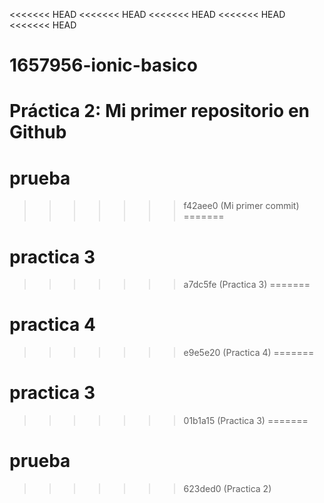 <<<<<<< HEAD
<<<<<<< HEAD
<<<<<<< HEAD
<<<<<<< HEAD
<<<<<<< HEAD
# 1657956-ionic-basico
Práctica 2: Mi primer repositorio en Github
=======
# prueba
>>>>>>> f42aee0 (Mi primer commit)
=======
# practica 3
>>>>>>> a7dc5fe (Practica 3)
=======
# practica 4
>>>>>>> e9e5e20 (Practica 4)
=======
# practica 3
>>>>>>> 01b1a15 (Practica 3)
=======
# prueba
>>>>>>> 623ded0 (Practica 2)
